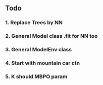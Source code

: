 ## Todo
### 1. Replace Trees by NN
### 2. General Model class .fit for NN too
### 3. General ModelEnv class
### 4. Start with mountain car ctn
### 5. K should MBPO param